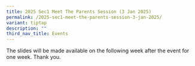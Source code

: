 ```yaml
---
title: 2025 Sec1 Meet The Parents Session (3 Jan 2025)
permalink: /2025-sec1-meet-the-parents-session-3-jan-2025/
variant: tiptap
description: ""
third_nav_title: Events
---
```

<p>The slides will be made available on the following week after the event
for one week. Thank you.</p>